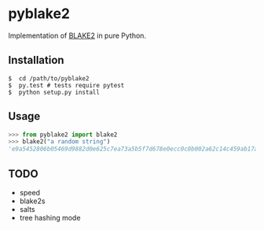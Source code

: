 # pyblake2

Implementation of [BLAKE2](http://blake2.net) in pure Python.

## Installation

```shell
$  cd /path/to/pyblake2
$  py.test # tests require pytest
$  python setup.py install
```

## Usage

```python
>>> from pyblake2 import blake2
>>> blake2("a random string")
'e9a5452806b05469d9882d0e625c7ea73a5b5f7d678e0ecc0c0b002a62c14c459ab17a300f73994d8090d3c8679756339ad46abe705a4e378fbeca22c2a270a1'
```

## TODO

-   speed
-   blake2s
-   salts
-   tree hashing mode
